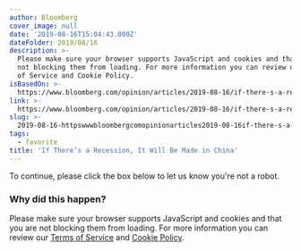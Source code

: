 ```yaml
---
author: Bloomberg
cover_image: null
date: '2019-08-16T15:04:43.000Z'
dateFolder: 2019/08/16
description: >-
  Please make sure your browser supports JavaScript and cookies and that you are
  not blocking them from loading. For more information you can review our Terms
  of Service and Cookie Policy.
isBasedOn: >-
  https://www.bloomberg.com/opinion/articles/2019-08-16/if-there-s-a-recession-it-will-be-made-in-china
link: >-
  https://www.bloomberg.com/opinion/articles/2019-08-16/if-there-s-a-recession-it-will-be-made-in-china
slug: >-
  2019-08-16-httpswwwbloombergcomopinionarticles2019-08-16if-there-s-a-recession-it-will-be-made-in-china
tags:
  - favorite
title: 'If There’s a Recession, It Will Be Made in China'
---
```

<p>To continue, please click the box below to let us know you're not a robot.</p>
<h3>Why did this happen?</h3>
<p>Please make sure your browser supports JavaScript and cookies and that you are not blocking them from loading. For more information you can review our <a href="https://www.bloomberg.com/notices/tos">Terms of Service</a> and <a href="https://www.bloomberg.com/notices/tos">Cookie Policy</a>.</p>
